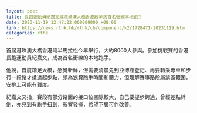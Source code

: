 ```yaml
---
layout: post
title: 長跑運動員紀嘉文成港珠澳大橋香港段半馬首名衝線本地跑手
date: 2023-11-19 12:47:22.000000000 +08:00
link: https://news.rthk.hk/rthk/ch/component/k2/1728471-20231119.htm
categories: rthk
---
```


首屆港珠澳大橋香港段半馬拉松今早舉行，大約8000人參與。參加挑戰賽的香港長跑運動員紀嘉文，成為首名衝線的本地跑手。

他說，首度踏足大橋，感覺新鮮，但需要清晨先到亞博館登記、再要轉乘專車和步行一段路才抵達起步點，頗為浪費跑手時間和體力，但理解賽事路段屬禁區範圍，安排上可能有難度。

紀嘉文又指，賽段有部分路面的接口位空隙較大，自己要提步跨過，曾經差點絆倒，亦見到有跑手扭到，影響發揮，希望下屆可作改善。
